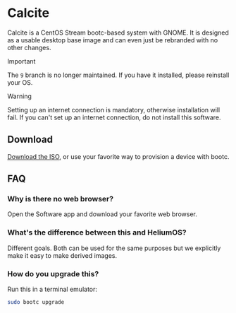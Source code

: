 # Calcite

Calcite is a CentOS Stream bootc-based system with GNOME. It is designed as a usable desktop base image and can even just be rebranded with no other changes.

> [!IMPORTANT]
> The `9` branch is no longer maintained. If you have it installed, please reinstall your OS.

> [!WARNING]
> Setting up an internet connection is mandatory, otherwise installation will fail. If you can't set up an internet connection, do not install this software.

## Download

[Download the ISO](https://github.com/CalciteAuthors/calcite/releases/download/continuous/calcite-10.iso), or use your favorite way to provision a device with bootc.

## FAQ

### Why is there no web browser?

Open the Software app and download your favorite web browser.

### What's the difference between this and HeliumOS?

Different goals. Both can be used for the same purposes but we explicitly make it easy to make derived images.

### How do you upgrade this?

Run this in a terminal emulator:

```bash
sudo bootc upgrade
```
